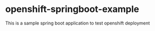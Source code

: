 # openshift-springboot-example
This is a sample spring boot application to test openshift deployment

